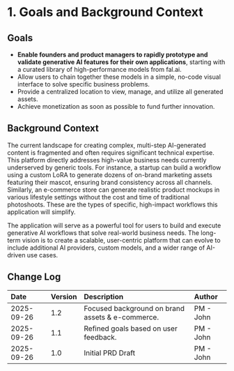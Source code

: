 # 1. Goals and Background Context

## Goals
* **Enable founders and product managers to rapidly prototype and validate generative AI features for their own applications**, starting with a curated library of high-performance models from fal.ai.
* Allow users to chain together these models in a simple, no-code visual interface to solve specific business problems.
* Provide a centralized location to view, manage, and utilize all generated assets.
* Achieve monetization as soon as possible to fund further innovation.

## Background Context
The current landscape for creating complex, multi-step AI-generated content is fragmented and often requires significant technical expertise. This platform directly addresses high-value business needs currently underserved by generic tools. For instance, a startup can build a workflow using a custom LoRA to generate dozens of on-brand marketing assets featuring their mascot, ensuring brand consistency across all channels. Similarly, an e-commerce store can generate realistic product mockups in various lifestyle settings without the cost and time of traditional photoshoots. These are the types of specific, high-impact workflows this application will simplify.

The application will serve as a powerful tool for users to build and execute generative AI workflows that solve real-world business needs. The long-term vision is to create a scalable, user-centric platform that can evolve to include additional AI providers, custom models, and a wider range of AI-driven use cases.

## Change Log

| Date | Version | Description | Author |
| :--- | :--- | :--- | :--- |
| 2025-09-26 | 1.2 | Focused background on brand assets & e-commerce. | PM - John |
| 2025-09-26 | 1.1 | Refined goals based on user feedback. | PM - John |
| 2025-09-26 | 1.0 | Initial PRD Draft | PM - John |
